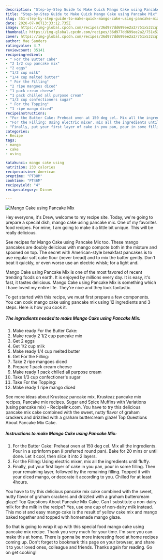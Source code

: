 ```yaml
---
description: "Step-by-Step Guide to Make Quick Mango Cake using Pancake Mix"
title: "Step-by-Step Guide to Make Quick Mango Cake using Pancake Mix"
slug: 451-step-by-step-guide-to-make-quick-mango-cake-using-pancake-mix
date: 2020-07-06T13:33:12.735Z
image: https://img-global.cpcdn.com/recipes/36d977dd699ee2a2/751x532cq70/mango-cake-using-pancake-mix-recipe-main-photo.jpg
thumbnail: https://img-global.cpcdn.com/recipes/36d977dd699ee2a2/751x532cq70/mango-cake-using-pancake-mix-recipe-main-photo.jpg
cover: https://img-global.cpcdn.com/recipes/36d977dd699ee2a2/751x532cq70/mango-cake-using-pancake-mix-recipe-main-photo.jpg
author: Mae Sanders
ratingvalue: 4.7
reviewcount: 35141
recipeingredient:
- " For the Butter Cake"
- "2 1/2 cup pancake mix"
- "2 eggs"
- "1/2 cup milk"
- "1/4 cup melted butter"
- " For the Filling"
- "2 ripe mangoes diced"
- "1 pack cream cheese"
- "1 pack chilled all purpose cream"
- "1/3 cup confectioners sugar"
- " For the Topping"
- "1 ripe mango diced"
recipeinstructions:
- "For the Butter Cake: Preheat oven at 150 deg cel. Mix all the ingredients. Pour in a sprinform pan (i preferred round pan). Bake for 20 mins or until done. Let it cool, then slice it into 2 layers."
- "For the Filling: Using electric mixer, mix all the ingredients until fluffy."
- "Finally, put your first layer of cake in you pan, pour in some filling. Then your remaining layer, followed by the remaining filling. Topped it with your diced mango, or decorate it according to you. Chilled for at least 4hours."
categories:
- Recipe
tags:
- mango
- cake
- using

katakunci: mango cake using 
nutrition: 233 calories
recipecuisine: American
preptime: "PT38M"
cooktime: "PT46M"
recipeyield: "4"
recipecategory: Dinner

---
```



![Mango Cake using Pancake Mix](https://img-global.cpcdn.com/recipes/36d977dd699ee2a2/751x532cq70/mango-cake-using-pancake-mix-recipe-main-photo.jpg)

Hey everyone, it's Drew, welcome to my recipe site. Today, we're going to prepare a special dish, mango cake using pancake mix. One of my favorites food recipes. For mine, I am going to make it a little bit unique. This will be really delicious.

See recipes for Mango Cake using Pancake Mix too. These mango pancakes are doubly delicious with mango compote both in the mixture and spooned on top. The secret with American-style breakfast pancakes is to use regular soft cake flour (never bread) and to mix the batter gently. Don&#39;t beat it quickly, or even worse use an electric whisk; for a light and.

Mango Cake using Pancake Mix is one of the most favored of recent trending foods on earth. It is enjoyed by millions every day. It is easy, it's fast, it tastes delicious. Mango Cake using Pancake Mix is something which I have loved my entire life. They're nice and they look fantastic.


To get started with this recipe, we must first prepare a few components. You can cook mango cake using pancake mix using 12 ingredients and 3 steps. Here is how you cook it.

<!--inarticleads1-->

##### The ingredients needed to make Mango Cake using Pancake Mix:

1. Make ready  For the Butter Cake:
1. Make ready 2 1/2 cup pancake mix
1. Get 2 eggs
1. Get 1/2 cup milk
1. Make ready 1/4 cup melted butter
1. Get  For the Filling:
1. Take 2 ripe mangoes diced
1. Prepare 1 pack cream cheese
1. Make ready 1 pack chilled all purpose cream
1. Take 1/3 cup confectioner&#39;s sugar
1. Take  For the Topping:
1. Make ready 1 ripe mango diced


See more ideas about Krusteaz pancake mix, Krusteaz pancake mix recipes, Pancake mix recipes. Sugar and Spice Muffins with Variations (using pancake mix) - Recipelink.com. You have to try this delicious pancake mix cake combined with the sweet, nutty flavor of graham crackers and drizzled with a graham buttercream glaze! Top Questions About Pancake Mix Cake. 

<!--inarticleads2-->

##### Instructions to make Mango Cake using Pancake Mix:

1. For the Butter Cake: Preheat oven at 150 deg cel. Mix all the ingredients. Pour in a sprinform pan (i preferred round pan). Bake for 20 mins or until done. Let it cool, then slice it into 2 layers.
1. For the Filling: Using electric mixer, mix all the ingredients until fluffy.
1. Finally, put your first layer of cake in you pan, pour in some filling. Then your remaining layer, followed by the remaining filling. Topped it with your diced mango, or decorate it according to you. Chilled for at least 4hours.


You have to try this delicious pancake mix cake combined with the sweet, nutty flavor of graham crackers and drizzled with a graham buttercream glaze! Top Questions About Pancake Mix Cake. Can I substitute a non-dairy milk for the milk in the recipe? Yes, use one cup of non-dairy milk instead. This moist and easy mango cake is the result of yellow cake mix and mango baked together and topped with homemade mango glaze. 

So that is going to wrap it up with this special food mango cake using pancake mix recipe. Thank you very much for your time. I'm sure you can make this at home. There is gonna be more interesting food at home recipes coming up. Don't forget to bookmark this page on your browser, and share it to your loved ones, colleague and friends. Thanks again for reading. Go on get cooking!
